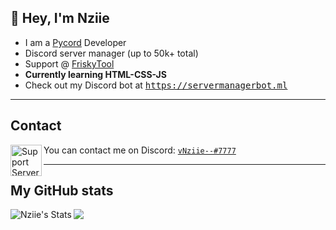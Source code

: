 ## 👋 Hey, I'm Nziie
- I am a [Pycord](https://github.com/Pycord-Development/pycord) Developer
- Discord server manager (up to 50k+ total)
- Support @ [FriskyTool](https://frisky.dev)
- **Currently learning HTML-CSS-JS**
- Check out my Discord bot at <kbd>https://servermanagerbot.ml</kbd>

---

## Contact

<img align="left" alt="Support Server" width="50px" src="https://user-images.githubusercontent.com/80853540/152623209-90c948e9-6ddb-47c9-ae6f-29df883272b0.png"/> You can contact me on Discord: [`vNziie--#7777`](https://discord.com/channels/@me/550476809280421903)

---

## My GitHub stats
<img align="left" alt="Nziie's Stats" src="https://github-readme-stats.vercel.app/api?username=nzii3&show_icons=true&theme=dark">

<img align="left" src="https://github-readme-stats.vercel.app/api/top-langs/?username=nzii3&layout=compact&theme=dark"/>
